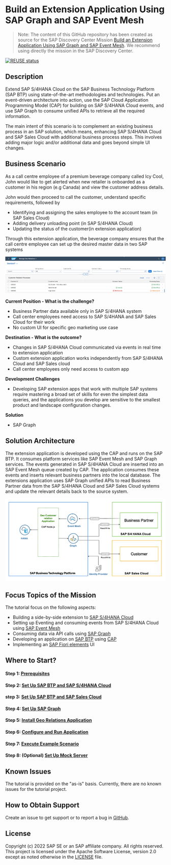# Build an Extension Application Using SAP Graph and SAP Event Mesh

> Note: The content of this GitHub repository has been created as source for the SAP Discovery Center Mission [Build an Extension Application Using SAP Graph and SAP Event Mesh](https://discovery-center.cloud.sap/missiondetail/3702/3745/). We recommend using directly the mission in the SAP Discovery Center.

[![REUSE status](https://api.reuse.software/badge/github.com/SAP-samples/cloud-extension-graph-sample)](https://api.reuse.software/info/github.com/SAP-samples/cloud-extension-graph-sample)

## Description

Extend SAP S/4HANA Cloud on the SAP Business Technology Platform (SAP BTP) using state-of-the-art methodologies and technologies. Put an event-driven architecture into action, use the SAP Cloud Application Programming Model (CAP) for building on SAP S/4HANA Cloud events, and use SAP Graph to consume unified APIs to retrieve all the required information.

The main intent of this scenario is to complement an existing business process in an SAP solution, which means, enhancing SAP S/4HANA Cloud and SAP Sales Cloud with additional business process steps. This involves adding major logic and/or additional data and goes beyond simple UI changes.

## Business Scenario

As a call centre employee of a premium beverage company called Icy Cool, John would like to get alerted when new retailer is onboarded as a customer in his region (e.g Canada) and view the customer address details. 

John would then proceed to call the customer, understand specific requirements, followed by 
- Identifying and assigning the sales employee to the account team (in SAP Sales Cloud)
- Adding delivery unloading point (in SAP S/4HANA Cloud)
- Updating the status of the customer(in extension application)

Through this extension application, the beverage company ensures that the call centre employee can set up the desired master data in two SAP systems

![georel](./documentation/images/app.png)

**Current Position - What is the challenge?**

- Business Partner data available only in SAP S/4HANA system
- Call center employees need access to SAP S/4HANA and SAP Sales Cloud for their work
- No custom UI for specific geo marketing use case

**Destination - What is the outcome?**

- Changes in SAP S/4HANA Cloud communicated via events in real time to extension application
- Custom extension application works independently from SAP S/4HANA Cloud and SAP Sales cloud
- Call center employees only need access to custom app

**Development Challenges**

- Developing SAP extension apps that work with multiple SAP systems require mastering a broad set of skills for even the simplest data queries, and the applications you develop are sensitive to the smallest product and landscape configuration changes.

**Solution**

- SAP Graph

## Solution Architecture

The extension application is developed using the CAP and runs on the SAP BTP. It consumes platform services like SAP Event Mesh and SAP Graph services. The events generated in SAP S/4HANA Cloud are inserted into an SAP Event Mesh queue created by CAP. The application consumes these events and inserts relevant business partners into the local database. The extensions application uses SAP Graph unified APIs to read Business Partner data from the SAP S/4HANA Cloud and SAP Sales Cloud systems and update the relevant details back to the source system.

![Solution diagram](./documentation/images/solutiondiagram.png)

## Focus Topics of the Mission

The tutorial focus on the following aspects:

- Building a side-by-side extension to [SAP S/4HANA Cloud](https://help.sap.com/viewer/product/SAP_S4HANA_CLOUD/2111.501/en-US?task=discover_task)
- Setting up Eventing and consuming events from SAP S/4HANA Cloud using [SAP Event Mesh](https://help.sap.com/viewer/product/SAP_EM/Cloud/en-US)
- Consuming data via API calls using [SAP Graph](https://help.sap.com/viewer/84bbf6acb5384861add4cb6939bef647/PROD/en-US/af92ea0700ab4c59a3cfcd79158fdd56.html)
- Developing an application on [SAP BTP](https://help.sap.com/viewer/product/BTP/Cloud/en-US?task=discover_task) using [CAP](https://cap.cloud.sap/docs/)
- Implementing an [SAP Fiori elements](https://help.sap.com/viewer/product/SAP_FIORI_tools/Latest/en-US) UI


## Where to Start?

#### Step 1: [Prerequisites](./documentation/Prerequisites/README.md)

#### Step 2: [Set Up SAP BTP and SAP S/4HANA Cloud](./documentation/Set%20Up%20SAP%20BTP%20and%20SAP%20S/4HANA/README.md)

#### step 3: [Set Up SAP BTP and SAP Sales Cloud](./documentation/Set%20Up%20SAP%20BTP%20and%20SAP%20Sales%20Cloud/README.md)
#### Step 4: [Set Up SAP Graph](./documentation/Set%20Up%20SAP%20Graph/README.md)

#### Step 5: [Install Geo Relations Application](./documentation/Install%20Application/README.md)

#### Step 6: [Configure and Run Application](./documentation/Configure%20and%20Run%20Application/README.md)

#### Step 7: [Execute Example Scenario](./documentation/Execute%20Example%20Scenario/README.md)

#### Step 8: (Optional) [Set Up Mock Server](./documentation/Set%20Up%20Mock%20Server/README.md)

## Known Issues

The tutorial is provided on the "as-is" basis. Currently, there are no known issues for the tutorial project.

## How to Obtain Support

Create an issue to get support or to report a bug in [GitHub](https://github.com/SAP-samples/cloud-extension-graph-sample/issues).

## License

Copyright (c) 2022 SAP SE or an SAP affiliate company. All rights reserved. This project is licensed under the Apache Software License, version 2.0 except as noted otherwise in the [LICENSE](LICENSES/Apache-2.0.txt) file.
